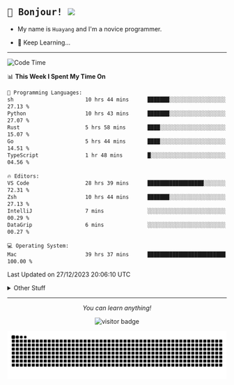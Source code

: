 <h2>
    <samp>🎉 Bonjour!  <img src="https://media.giphy.com/media/mGcNjsfWAjY5AEZNw6/giphy.gif" width="50"></samp>
</h2>

* My name is `Huayang` and I'm a novice programmer.


* 🧐 Keep Learning...

<hr>

<!--START_SECTION:waka-->
![Code Time](http://img.shields.io/badge/Code%20Time-1%2C918%20hrs%2028%20mins-blue)

📊 **This Week I Spent My Time On** 

```text
💬 Programming Languages: 
sh                       10 hrs 44 mins      ███████░░░░░░░░░░░░░░░░░░   27.13 % 
Python                   10 hrs 43 mins      ███████░░░░░░░░░░░░░░░░░░   27.07 % 
Rust                     5 hrs 58 mins       ████░░░░░░░░░░░░░░░░░░░░░   15.07 % 
Go                       5 hrs 44 mins       ████░░░░░░░░░░░░░░░░░░░░░   14.51 % 
TypeScript               1 hr 48 mins        █░░░░░░░░░░░░░░░░░░░░░░░░   04.56 % 

🔥 Editors: 
VS Code                  28 hrs 39 mins      ██████████████████░░░░░░░   72.31 % 
Zsh                      10 hrs 44 mins      ███████░░░░░░░░░░░░░░░░░░   27.13 % 
IntelliJ                 7 mins              ░░░░░░░░░░░░░░░░░░░░░░░░░   00.29 % 
DataGrip                 6 mins              ░░░░░░░░░░░░░░░░░░░░░░░░░   00.27 % 

💻 Operating System: 
Mac                      39 hrs 37 mins      █████████████████████████   100.00 % 
```


 Last Updated on 27/12/2023 20:06:10 UTC
<!--END_SECTION:waka-->

<details>
    <summary>Other Stuff</summary>

* 🛠️ Skills
<!-- 
<p align="center">
  <a href="https://skillicons.dev">
    <img src="https://skillicons.dev/icons?i=c,python,cpp,go,react,js,ts,rust,java,haskell,ruby,kotlin,scala,kubernetes,docker,grafana,jenkins,nginx,nestjs,nextjs,rabbitmq,postgres,kafka,redis,graphql,mysql,linux,md,git,vim,vscode,visualstudio,stackoverflow" />
  </a>
</p>
-->    
<p align="center">
    <img src="https://api.githubtrends.io/user/svg/XmchxUp/langs?time_range=one_year&include_private=True" />
    <img src="https://api.githubtrends.io/user/svg/XmchxUp/repos?time_range=one_year&include_private=True" />
</p>

* 🏆 Some GitHub statistical reports:

<p align="center">
    <img src="/github-metrics.svg" alt="github metrics" style='visibility:visible' />    
</p>

<p align="center">  
    <img height="180em" src="https://github-readme-stats.vercel.app/api?username=xmchxup&hide_border=true&show_icons=true&include_all_commits=true&bg_color=0,EC6C6C,FFD479,FFFC79,73FA79&theme=graywhite&locale=en" />
    <img height="180em" src="https://github-readme-stats.vercel.app/api/top-langs/?username=xmchxup&hide=css,scss,html&langs_count=8&hide_border=true&layout=compact&bg_color=0,73FA79,73FDFF,D783FF&theme=graywhite&locale=en" />
</p>


<img width="100%" src="https://github-profile-trophy.vercel.app/?username=xmchxup&column=7" />

</details>


<hr>


<p align="center">
    <i>You can learn anything!</i>
    <p align="center">
        <img src="https://visitor-badge.laobi.icu/badge?page_id=xmchxup" alt="visitor badge"/>       
    </p>
</p>

<picture>
  <source media="(prefers-color-scheme: dark)" srcset="https://raw.githubusercontent.com/XmchxUp/XmchxUp/output/github-snake-dark.svg" />
  <source media="(prefers-color-scheme: light)" srcset="https://raw.githubusercontent.com/XmchxUp/XmchxUp/output/github-snake.svg" />
  <img alt="github-snake" src="https://raw.githubusercontent.com/XmchxUp/XmchxUp/output/github-snake.svg" />
</picture>


